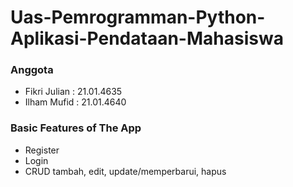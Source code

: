 # Uas-Pemrogramman-Python-Aplikasi-Pendataan-Mahasiswa
### Anggota
* Fikri Julian  : 21.01.4635
* Ilham Mufid   : 21.01.4640

  
### Basic Features of The App
    
* Register 
* Login 
* CRUD tambah, edit, update/memperbarui, hapus
